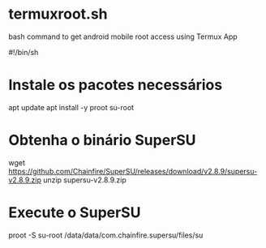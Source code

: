 # termuxroot.sh
bash command to get android mobile root access using Termux App


#!/bin/sh

# Instale os pacotes necessários
apt update
apt install -y proot su-root

# Obtenha o binário SuperSU
wget https://github.com/Chainfire/SuperSU/releases/download/v2.8.9/supersu-v2.8.9.zip
unzip supersu-v2.8.9.zip

# Execute o SuperSU
proot -S su-root /data/data/com.chainfire.supersu/files/su
